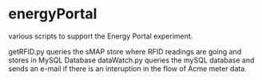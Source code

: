 energyPortal
============

various scripts to support the Energy Portal experiment.

getRFID.py     queries the sMAP store where RFID readings are going and stores in MySQL Database
dataWatch.py   queries the mySQL database and sends an e-mail if there is an interuption in the flow of Acme meter data.

